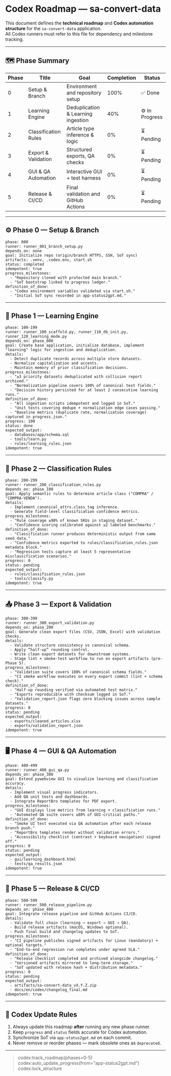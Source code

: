 # Codex Roadmap — sa-convert-data

This document defines the **technical roadmap** and **Codex automation structure** for the `sa-convert-data` application.  
All Codex runners must refer to this file for dependency and milestone tracking.

---

## 🗺️ Phase Summary

| Phase | Title | Goal | Completion | Status |
|-------|--------|------|-------------|---------|
| 0 | Setup & Branch | Environment and repository setup | 100% | ✅ Done |
| 1 | Learning Engine | Deduplication & Learning ingestion | 40% | ⚙️ In Progress |
| 2 | Classification Rules | Article type inference & logic | 0% | ⏳ Pending |
| 3 | Export & Validation | Structured exports, QA checks | 0% | ⏳ Pending |
| 4 | GUI & QA Automation | Interactive GUI + test harness | 0% | ⏳ Pending |
| 5 | Release & CI/CD | Final validation and GitHub Actions | 0% | ⏳ Pending |

---

## ⚙️ Phase 0 — Setup & Branch

```codex
phase: 000
runner: runner_001_branch_setup.py
depends_on: none
goal: Initialize repo (origin/branch HTTPS, SSH, SoT sync)
artifacts: .venv, .codex.env, start.sh
status: completed
idempotent: true
progress_milestones:
  - "Repository cloned with protected main branch."
  - "SoT bootstrap linked to progress ledger."
definition_of_done:
  - "Codex environment variables validated via start.sh."
  - "Initial SoT sync recorded in app-status2gpt.md."
```

---

## 🧠 Phase 1 — Learning Engine

```codex
phase: 100-199
runner: runner_100_scaffold.py, runner_110_db_init.py, runner_120_learning_mode.py
depends_on: phase_000
goal: Create base application, initialize database, implement "learning" logic for ingestion and deduplication.
details:
  - Detect duplicate records across multiple store datasets.
  - Normalize capitalization and accents.
  - Maintain memory of prior classification decisions.
progress_milestones:
  - "≥3 priority datasets deduplicated with collision report archived."
  - "Normalization pipeline covers 100% of canonical text fields."
  - "Decision history persisted for at least 2 consecutive learning runs."
definition_of_done:
  - "All ingestion scripts idempotent and logged in SoT."
  - "Unit tests covering dedupe + normalization edge cases passing."
  - "Baseline metrics (duplicate rate, normalization coverage) captured in progress.json."
progress: 100
status: done
expected_output:
  - databases/app/schema.sql
  - tools/learn.py
  - rules/learning_rules.json
idempotent: true
```

---

## 🧩 Phase 2 — Classification Rules

```codex
phase: 200-299
runner: runner_200_classification_rules.py
depends_on: phase_100
goal: Apply semantic rules to determine article class ("COMPRA" / "COMPRA-VENDA").
details:
  - Implement canonical_attrs.class_tag inference.
  - Generate field-level classification confidence metrics.
progress_milestones:
  - "Rule coverage ≥90% of known SKUs in staging dataset."
  - "Confidence scoring calibrated against ≥2 labeled benchmarks."
definition_of_done:
  - "Classification runner produces deterministic output from same seed data."
  - "Confidence metrics exported to rules/classification_rules.json metadata block."
  - "Regression tests capture at least 5 representative misclassification scenarios."
progress: 0
status: pending
expected_output:
  - rules/classification_rules.json
  - tools/classify.py
idempotent: true
```

---

## 📤 Phase 3 — Export & Validation

```codex
phase: 300-399
runner: runner_300_export_validation.py
depends_on: phase_200
goal: Generate clean export files (CSV, JSON, Excel) with validation checks.
details:
  - Validate structure consistency vs canonical schema.
  - Apply “half-up” rounding control.
  - Write clean export datasets for downstream systems.
  - Stage lint + smoke-test workflow to run on export artifacts (pre-Phase 5).
progress_milestones:
  - "Validation suite covers 100% of canonical schema fields."
  - "CI smoke workflow executes on every export commit (lint + schema check)."
definition_of_done:
  - "Half-up rounding verified via automated test matrix."
  - "Exports reproducible with checksum logged in SoT."
  - "Validation_report.json flags zero blocking issues across sample datasets."
progress: 0
status: pending
expected_output:
  - exports/cleaned_articles.xlsx
  - exports/validation_report.json
idempotent: true
```

---

## 🖥️ Phase 4 — GUI & QA Automation

```codex
phase: 400-499
runner: runner_400_gui_qa.py
depends_on: phase_300
goal: Extend pywebview GUI to visualize learning and classification accuracy.
details:
  - Implement visual progress indicators.
  - Add QA unit tests and dashboards.
  - Integrate ReportBro templates for PDF export.
progress_milestones:
  - "GUI displays live metrics from learning + classification runs."
  - "Automated QA suite covers ≥80% of GUI-critical paths."
definition_of_done:
  - "Smoke UI test executed via QA automation after each release branch push."
  - "ReportBro templates render without validation errors."
  - "Accessibility checklist (contrast + keyboard navigation) signed off."
progress: 0
status: pending
expected_output:
  - gui/learning_dashboard.html
  - tests/qa_results.json
idempotent: true
```

---

## 🚀 Phase 5 — Release & CI/CD

```codex
phase: 500-599
runner: runner_500_release_pipeline.py
depends_on: phase_400
goal: Integrate release pipeline and GitHub Actions CI/CD.
details:
  - Validate full chain (learning → export → GUI → QA).
  - Build release artifacts (macOS, Windows optional).
  - Push final build and changelog updates to SoT.
progress_milestones:
  - "CI pipeline publishes signed artifacts for Linux (mandatory) + optional targets."
  - "End-to-end regression run completes under agreed SLA."
definition_of_done:
  - "Release checklist completed and archived alongside changelog."
  - "Versioned artifacts mirrored to long-term storage."
  - "SoT updated with release hash + distribution metadata."
progress: 0
status: pending
expected_output:
  - artifacts/sa-convert-data_vX.Y.Z.zip
  - docs/en/codex/changelog_final.md
idempotent: true
```

---

## 🔄 Codex Update Rules

1. Always update this roadmap **after** running any new phase runner.
2. Keep `progress` and `status` fields accurate for Codex automation.
3. Synchronize SoT via `app-status2gpt.md` on each commit.
4. Never remove or reorder phases — mark obsolete ones as `deprecated`.

---

> codex:track_roadmap(phases=0-5)  
> codex:auto_update_progress(from="app-status2gpt.md")  
> codex:lock_structure  
